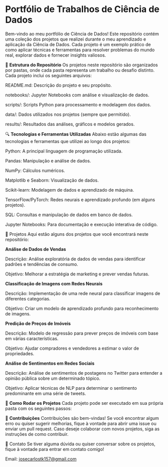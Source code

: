 # **Portfólio de Trabalhos de Ciência de Dados**
Bem-vindo ao meu portfólio de Ciência de Dados! Este repositório contém uma coleção dos projetos que realizei durante o meu aprendizado e aplicação da Ciência de Dados. Cada projeto é um exemplo prático de como aplicar técnicas e ferramentas para resolver problemas do mundo real, explorar dados e fornecer insights valiosos.

📁 **Estrutura do Repositório**
Os projetos neste repositório são organizados por pastas, onde cada pasta representa um trabalho ou desafio distinto. Cada projeto inclui os seguintes arquivos:

README.md: Descrição do projeto e seu propósito.

notebooks/: Jupyter Notebooks com análise e visualização de dados.

scripts/: Scripts Python para processamento e modelagem dos dados.

data/: Dados utilizados nos projetos (sempre que permitido).

results/: Resultados das análises, gráficos e modelos gerados.

🔍 **Tecnologias e Ferramentas Utilizadas**
Abaixo estão algumas das tecnologias e ferramentas que utilizei ao longo dos projetos:

Python: A principal linguagem de programação utilizada.

Pandas: Manipulação e análise de dados.

NumPy: Cálculos numéricos.

Matplotlib e Seaborn: Visualização de dados.

Scikit-learn: Modelagem de dados e aprendizado de máquina.

TensorFlow/PyTorch: Redes neurais e aprendizado profundo (em alguns projetos).

SQL: Consultas e manipulação de dados em banco de dados.

Jupyter Notebooks: Para documentação e execução interativa de código.

📂 Projetos
Aqui estão alguns dos projetos que você encontrará neste repositório:

**Análise de Dados de Vendas**

Descrição: Análise exploratória de dados de vendas para identificar padrões e tendências de consumo.

Objetivo: Melhorar a estratégia de marketing e prever vendas futuras.

**Classificação de Imagens com Redes Neurais**

Descrição: Implementação de uma rede neural para classificar imagens de diferentes categorias.

Objetivo: Criar um modelo de aprendizado profundo para reconhecimento de imagens.

**Predição de Preços de Imóveis**

Descrição: Modelo de regressão para prever preços de imóveis com base em várias características.

Objetivo: Ajudar compradores e vendedores a estimar o valor de propriedades.

**Análise de Sentimentos em Redes Sociais**

Descrição: Análise de sentimentos de postagens no Twitter para entender a opinião pública sobre um determinado tópico.

Objetivo: Aplicar técnicas de NLP para determinar o sentimento predominante em uma série de tweets.

🚀 **Como Rodar os Projetos**
Cada projeto pode ser executado em sua própria pasta com os seguintes passos:

📝 **Contribuições**
Contribuições são bem-vindas! Se você encontrar algum erro ou quiser sugerir melhorias, fique à vontade para abrir uma issue ou enviar um pull request. Caso deseje colaborar com novos projetos, siga as instruções de como contribuir.

📧 Contato
Se tiver alguma dúvida ou quiser conversar sobre os projetos, fique à vontade para entrar em contato comigo!

Email: josecarlostk157@gmail.com


